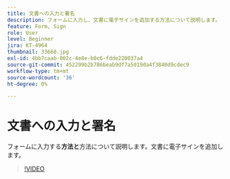 ```yaml
---
title: 文書への入力と署名
description: フォームに入力し、文書に電子サインを追加する方法について説明します。
feature: Form, Sign
role: User
level: Beginner
jira: KT-4964
thumbnail: 33660.jpg
exl-id: 4bb7caab-002c-4e8e-b0c6-fdde220037a4
source-git-commit: 452299b2b786beab9df7a5019da4f3840d9cdec9
workflow-type: tm+mt
source-wordcount: '36'
ht-degree: 0%

---
```


# 文書への入力と署名

フォームに入力する&#x200B;**方法と**&#x200B;方法について説明します。文書に電子サインを追加します。

>[!VIDEO](https://video.tv.adobe.com/v/33660?quality=12&learn=on&hidetitle=true)
